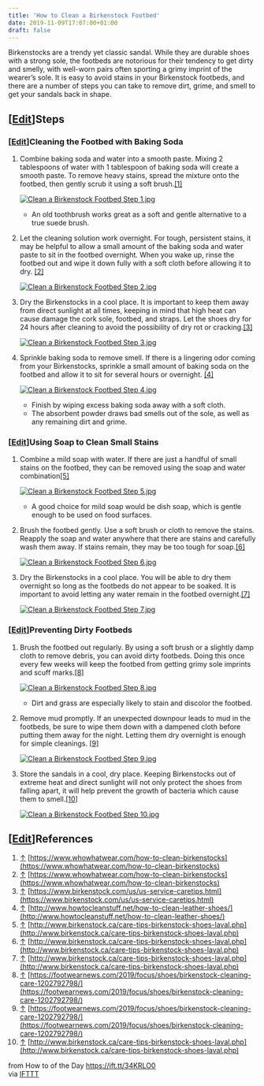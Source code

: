 ```yaml
---
title: 'How to Clean a Birkenstock Footbed'
date: 2019-11-09T17:07:00+01:00
draft: false
---
```


Birkenstocks are a trendy yet classic sandal. While they are durable shoes with a strong sole, the footbeds are notorious for their tendency to get dirty and smelly, with well-worn pairs often sporting a grimy imprint of the wearer’s sole. It is easy to avoid stains in your Birkenstock footbeds, and there are a number of steps you can take to remove dirt, grime, and smell to get your sandals back in shape.

\[[Edit](https://www.wikihow.com/index.php?title=Clean-a-Birkenstock-Footbed&action=edit&section=1 "Edit section: Steps")\]Steps
--------------------------------------------------------------------------------------------------------------------------------

### \[[Edit](https://www.wikihow.com/index.php?title=Clean-a-Birkenstock-Footbed&action=edit&section=2 "Edit section: Cleaning the Footbed with Baking Soda")\]Cleaning the Footbed with Baking Soda

1.  Combine baking soda and water into a smooth paste. Mixing 2 tablespoons of water with 1 tablespoon of baking soda will create a smooth paste. To remove heavy stains, spread the mixture onto the footbed, then gently scrub it using a soft brush.[\[1\]](#_note-1)
    
    [![Clean a Birkenstock Footbed Step 1.jpg](https://www.wikihow.com/images/thumb/c/c6/Clean-a-Birkenstock-Footbed-Step-1.jpg/aid11257232-v4-728px-Clean-a-Birkenstock-Footbed-Step-1.jpg)](https://www.wikihow.com/Image:Clean-a-Birkenstock-Footbed-Step-1.jpg)
    
    *   An old toothbrush works great as a soft and gentle alternative to a true suede brush.
2.  Let the cleaning solution work overnight. For tough, persistent stains, it may be helpful to allow a small amount of the baking soda and water paste to sit in the footbed overnight. When you wake up, rinse the footbed out and wipe it down fully with a soft cloth before allowing it to dry. [\[2\]](#_note-2)
    
    [![Clean a Birkenstock Footbed Step 2.jpg](https://www.wikihow.com/images/thumb/e/e0/Clean-a-Birkenstock-Footbed-Step-2.jpg/aid11257232-v4-728px-Clean-a-Birkenstock-Footbed-Step-2.jpg)](https://www.wikihow.com/Image:Clean-a-Birkenstock-Footbed-Step-2.jpg)
    
3.  Dry the Birkenstocks in a cool place. It is important to keep them away from direct sunlight at all times, keeping in mind that high heat can cause damage the cork sole, footbed, and straps. Let the shoes dry for 24 hours after cleaning to avoid the possibility of dry rot or cracking.[\[3\]](#_note-3)
    
    [![Clean a Birkenstock Footbed Step 3.jpg](https://www.wikihow.com/images/thumb/d/d8/Clean-a-Birkenstock-Footbed-Step-3.jpg/aid11257232-v4-728px-Clean-a-Birkenstock-Footbed-Step-3.jpg)](https://www.wikihow.com/Image:Clean-a-Birkenstock-Footbed-Step-3.jpg)
    
4.  Sprinkle baking soda to remove smell. If there is a lingering odor coming from your Birkenstocks, sprinkle a small amount of baking soda on the footbed and allow it to sit for several hours or overnight. [\[4\]](#_note-4)
    
    [![Clean a Birkenstock Footbed Step 4.jpg](https://www.wikihow.com/images/thumb/1/1d/Clean-a-Birkenstock-Footbed-Step-4.jpg/aid11257232-v4-728px-Clean-a-Birkenstock-Footbed-Step-4.jpg)](https://www.wikihow.com/Image:Clean-a-Birkenstock-Footbed-Step-4.jpg)
    
    *   Finish by wiping excess baking soda away with a soft cloth.
    *   The absorbent powder draws bad smells out of the sole, as well as any remaining dirt and grime.

### \[[Edit](https://www.wikihow.com/index.php?title=Clean-a-Birkenstock-Footbed&action=edit&section=3 "Edit section: Using Soap to Clean Small Stains")\]Using Soap to Clean Small Stains

1.  Combine a mild soap with water. If there are just a handful of small stains on the footbed, they can be removed using the soap and water combination[\[5\]](#_note-5)
    
    [![Clean a Birkenstock Footbed Step 5.jpg](https://www.wikihow.com/images/thumb/0/02/Clean-a-Birkenstock-Footbed-Step-5.jpg/aid11257232-v4-728px-Clean-a-Birkenstock-Footbed-Step-5.jpg)](https://www.wikihow.com/Image:Clean-a-Birkenstock-Footbed-Step-5.jpg)
    
    *   A good choice for mild soap would be dish soap, which is gentle enough to be used on food surfaces.
2.  Brush the footbed gently. Use a soft brush or cloth to remove the stains. Reapply the soap and water anywhere that there are stains and carefully wash them away. If stains remain, they may be too tough for soap.[\[6\]](#_note-6)
    
    [![Clean a Birkenstock Footbed Step 6.jpg](https://www.wikihow.com/images/thumb/e/ec/Clean-a-Birkenstock-Footbed-Step-6.jpg/aid11257232-v4-728px-Clean-a-Birkenstock-Footbed-Step-6.jpg)](https://www.wikihow.com/Image:Clean-a-Birkenstock-Footbed-Step-6.jpg)
    
3.  Dry the Birkenstocks in a cool place. You will be able to dry them overnight so long as the footbeds do not appear to be soaked. It is important to avoid letting any water remain in the footbed overnight.[\[7\]](#_note-7)
    
    [![Clean a Birkenstock Footbed Step 7.jpg](https://www.wikihow.com/images/thumb/6/6a/Clean-a-Birkenstock-Footbed-Step-7.jpg/aid11257232-v4-728px-Clean-a-Birkenstock-Footbed-Step-7.jpg)](https://www.wikihow.com/Image:Clean-a-Birkenstock-Footbed-Step-7.jpg)
    

### \[[Edit](https://www.wikihow.com/index.php?title=Clean-a-Birkenstock-Footbed&action=edit&section=4 "Edit section: Preventing Dirty Footbeds")\]Preventing Dirty Footbeds

1.  Brush the footbed out regularly. By using a soft brush or a slightly damp cloth to remove debris, you can avoid dirty footbeds. Doing this once every few weeks will keep the footbed from getting grimy sole imprints and scuff marks.[\[8\]](#_note-8)
    
    [![Clean a Birkenstock Footbed Step 8.jpg](https://www.wikihow.com/images/thumb/2/25/Clean-a-Birkenstock-Footbed-Step-8.jpg/aid11257232-v4-728px-Clean-a-Birkenstock-Footbed-Step-8.jpg)](https://www.wikihow.com/Image:Clean-a-Birkenstock-Footbed-Step-8.jpg)
    
    *   Dirt and grass are especially likely to stain and discolor the footbed.
2.  Remove mud promptly. If an unexpected downpour leads to mud in the footbeds, be sure to wipe them down with a dampened cloth before putting them away for the night. Letting them dry overnight is enough for simple cleanings. [\[9\]](#_note-9)
    
    [![Clean a Birkenstock Footbed Step 9.jpg](https://www.wikihow.com/images/thumb/d/df/Clean-a-Birkenstock-Footbed-Step-9.jpg/aid11257232-v4-728px-Clean-a-Birkenstock-Footbed-Step-9.jpg)](https://www.wikihow.com/Image:Clean-a-Birkenstock-Footbed-Step-9.jpg)
    
3.  Store the sandals in a cool, dry place. Keeping Birkenstocks out of extreme heat and direct sunlight will not only protect the shoes from falling apart, it will help prevent the growth of bacteria which cause them to smell.[\[10\]](#_note-10)
    
    [![Clean a Birkenstock Footbed Step 10.jpg](https://www.wikihow.com/images/thumb/f/fa/Clean-a-Birkenstock-Footbed-Step-10.jpg/aid11257232-v4-728px-Clean-a-Birkenstock-Footbed-Step-10.jpg)](https://www.wikihow.com/Image:Clean-a-Birkenstock-Footbed-Step-10.jpg)
    

\[[Edit](https://www.wikihow.com/index.php?title=Clean-a-Birkenstock-Footbed&action=edit&section=5 "Edit section: References")\]References
------------------------------------------------------------------------------------------------------------------------------------------

1.  [↑](#_ref-1) [https://www.whowhatwear.com/how-to-clean-birkenstocks](https://www.whowhatwear.com/how-to-clean-birkenstocks)
2.  [↑](#_ref-2) [https://www.whowhatwear.com/how-to-clean-birkenstocks](https://www.whowhatwear.com/how-to-clean-birkenstocks)
3.  [↑](#_ref-3) [https://www.birkenstock.com/us/us-service-caretips.html](https://www.birkenstock.com/us/us-service-caretips.html)
4.  [↑](#_ref-4) [http://www.howtocleanstuff.net/how-to-clean-leather-shoes/](http://www.howtocleanstuff.net/how-to-clean-leather-shoes/)
5.  [↑](#_ref-5) [http://www.birkenstock.ca/care-tips-birkenstock-shoes-laval.php](http://www.birkenstock.ca/care-tips-birkenstock-shoes-laval.php)
6.  [↑](#_ref-6) [http://www.birkenstock.ca/care-tips-birkenstock-shoes-laval.php](http://www.birkenstock.ca/care-tips-birkenstock-shoes-laval.php)
7.  [↑](#_ref-7) [http://www.birkenstock.ca/care-tips-birkenstock-shoes-laval.php](http://www.birkenstock.ca/care-tips-birkenstock-shoes-laval.php)
8.  [↑](#_ref-8) [https://footwearnews.com/2019/focus/shoes/birkenstock-cleaning-care-1202792798/](https://footwearnews.com/2019/focus/shoes/birkenstock-cleaning-care-1202792798/)
9.  [↑](#_ref-9) [https://footwearnews.com/2019/focus/shoes/birkenstock-cleaning-care-1202792798/](https://footwearnews.com/2019/focus/shoes/birkenstock-cleaning-care-1202792798/)
10.  [↑](#_ref-10) [http://www.birkenstock.ca/care-tips-birkenstock-shoes-laval.php](http://www.birkenstock.ca/care-tips-birkenstock-shoes-laval.php)

  
  
from How to of the Day https://ift.tt/34KRLO0  
via [IFTTT](https://ifttt.com/?ref=da&site=blogger)